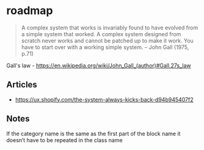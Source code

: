 # roadmap

> A complex system that works is invariably found to have evolved from a simple system that worked. A complex system designed from scratch never works and cannot be patched up to make it work. You have to start over with a working simple system. – John Gall (1975, p.71)

Gall's law - https://en.wikipedia.org/wiki/John_Gall_(author)#Gall.27s_law

## Articles

- https://ux.shopify.com/the-system-always-kicks-back-d94b945407f2

## Notes

If the category name is the same as the first part of the block name it doesn’t have to be repeated in the class name

